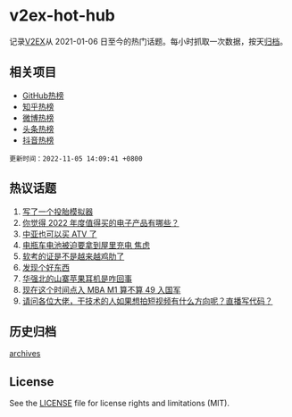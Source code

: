 # v2ex-hot-hub

 记录[V2EX](https://www.v2ex.com/)从 2021-01-06 日至今的热门话题。每小时抓取一次数据，按天[归档](archives)。
 
 ## 相关项目

- [GitHub热榜](https://github.com/snaildev/github-hot-hub)
- [知乎热榜](https://github.com/snaildev/zhihu-hot-hub)
- [微博热榜](https://github.com/snaildev/weibo-hot-hub)
- [头条热榜](https://github.com/snaildev/toutiao-hot-hub)
- [抖音热榜](https://github.com/snaildev/douyin-hot-hub)


 `更新时间：2022-11-05 14:09:41 +0800`

## 热议话题

1. [写了一个投胎模拟器](https://www.v2ex.com/t/892662)
1. [你觉得 2022 年度值得买的电子产品有哪些？](https://www.v2ex.com/t/892670)
1. [中亚也可以买 ATV 了](https://www.v2ex.com/t/892707)
1. [电瓶车电池被迫要拿到屋里充电 焦虑](https://www.v2ex.com/t/892685)
1. [软考的证是不是越来越鸡肋了](https://www.v2ex.com/t/892744)
1. [发现个好东西](https://www.v2ex.com/t/892717)
1. [华强北的山寨苹果耳机是咋回事](https://www.v2ex.com/t/892693)
1. [现在这个时间点入 MBA M1 算不算 49 入国军](https://www.v2ex.com/t/892864)
1. [请问各位大佬，干技术的人如果想拍短视频有什么方向呢？直播写代码？](https://www.v2ex.com/t/892654)

## 历史归档

[archives](archives)

## License

See the [LICENSE](LICENSE) file for license rights and limitations (MIT).
